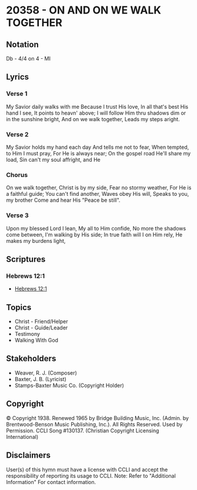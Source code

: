 # 20358 - ON AND ON WE WALK TOGETHER

## Notation

Db - 4/4 on 4 - MI

## Lyrics

### Verse 1

My Savior daily walks with me Because I trust His love, In all that's best His hand I see, It points to heavn' above; I will follow Him thru shadows dim or in the sunshine bright, And on we walk together, Leads my steps aright. 

### Verse 2

My Savior holds my hand each day And tells me not to fear, When tempted, to Him I must pray, For He is always near; On the gospel road He'll share my load, Sin can't my soul affright,  and He   

### Chorus

On we walk together, Christ is by my side, Fear no stormy weather, For He is a faithful guide; You can't find another, Waves obey His will, Speaks to you, my brother Come and hear His "Peace be still".

### Verse 3

Upon my blessed Lord I lean, My all to Him confide, No more the shadows come between, I'm walking by His side; In true faith will I on Him rely, He makes my burdens light,


## Scriptures

### Hebrews 12:1

- [Hebrews 12:1](https://www.biblegateway.com/passage/?search=Hebrews%2012%3A1)


## Topics

- Christ - Friend/Helper
- Christ - Guide/Leader
- Testimony
- Walking With God

## Stakeholders

- Weaver, R. J. (Composer)
- Baxter, J. B. (Lyricist)
- Stamps-Baxter Music Co. (Copyright Holder)

## Copyright

©  Copyright 1938. Renewed 1965 by Bridge Building Music, Inc. (Admin. by Brentwood-Benson Music Publishing, Inc.). All Rights Reserved. Used by Permission. CCLI Song #130137.
(Christian Copyright Licensing International)

## Disclaimers

User(s) of this hymn must have a license with CCLI and accept the responsibility of reporting its usage to CCLI.
Note: Refer to "Additional Information" For contact information.

